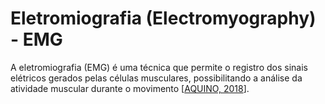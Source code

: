 # Eletromiografia (Electromyography) - EMG
A eletromiografia (EMG) é uma técnica que permite o registro dos sinais elétricos gerados pelas células musculares, possibilitando a análise da atividade muscular durante o movimento [[AQUINO, 2018](http://dx.doi.org/10.33233/fb.v6i4.2012)].


